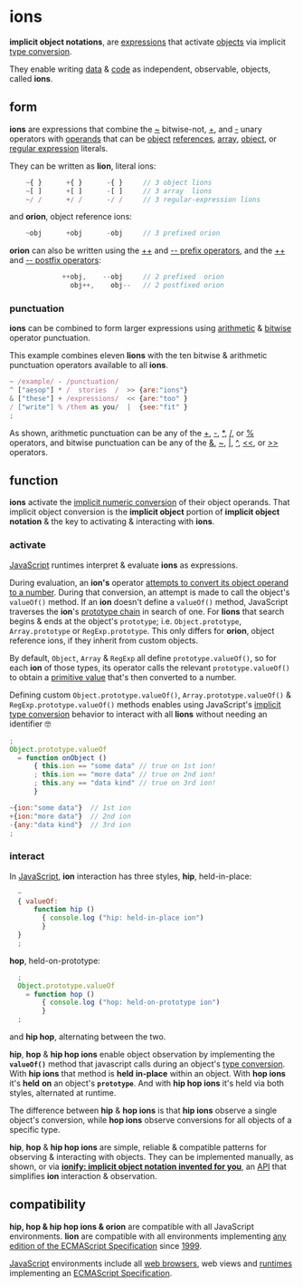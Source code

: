 # ions

**implicit object notations**, are [expressions](https://en.wikipedia.org/wiki/Expression_(computer_science)) that activate [objects](https://en.wikipedia.org/wiki/Object_(computer_science)) via implicit [type conversion](https://en.wikipedia.org/wiki/Type_conversion).

They enable writing [data](https://en.wikipedia.org/wiki/Data_(computing)) &
[code](https://en.wikipedia.org/wiki/Source_code)
as independent, observable, objects, called **ions**.


## form

**ions** are expressions that combine the [~](http://www.ecma-international.org/ecma-262/6.0/index.html#sec-bitwise-not-operator) bitwise-not, [+](http://www.ecma-international.org/ecma-262/6.0/index.html#sec-unary-plus-operator), and [-](http://www.ecma-international.org/ecma-262/6.0/index.html#sec-unary-minus-operator) unary operators with [operands](https://en.wikipedia.org/wiki/Operand#Computer_science) that can be [object](http://www.ecma-international.org/ecma-262/6.0/index.html#sec-object-type)
[references](http://www.ecma-international.org/ecma-262/6.0/index.html#sec-reference-specification-type),
[array](http://www.ecma-international.org/ecma-262/6.0/index.html#sec-array-initializer),
[object](http://www.ecma-international.org/ecma-262/6.0/index.html#sec-object-initializer), or
[regular expression](http://www.ecma-international.org/ecma-262/6.0/index.html#sec-literals-regular-expression-literals)
literals.

They can be written as **lion**, literal ions:

```javascript
    ~{ }      +{ }      -{ }     // 3 object lions
    ~[ ]      +[ ]      -[ ]     // 3 array  lions
    ~/ /      +/ /      -/ /     // 3 regular-expression lions
```
and **orion**, object reference ions:

```javascript
    ~obj      +obj      -obj     // 3 prefixed orion
```

**orion** can also be written using the [++](http://www.ecma-international.org/ecma-262/6.0/index.html#sec-prefix-increment-operator) and
[-- prefix operators](http://www.ecma-international.org/ecma-262/6.0/index.html#sec-prefix-decrement-operator), and the [++](http://www.ecma-international.org/ecma-262/6.0/index.html#sec-postfix-increment-operator) and
[-- postfix operators](http://www.ecma-international.org/ecma-262/6.0/index.html#sec-postfix-decrement-operator):

```javascript
             ++obj,    --obj     // 2 prefixed  orion
               obj++,    obj--   // 2 postfixed orion
```

### punctuation

**ions** can be combined to form larger expressions using [arithmetic](https://developer.mozilla.org/en-US/docs/Web/JavaScript/Guide/Expressions_and_Operators#Arithmetic_operators) & [bitwise](https://developer.mozilla.org/en-US/docs/Web/JavaScript/Guide/Expressions_and_Operators#Bitwise_operators) operator punctuation.

This example combines eleven **lions** with the ten bitwise & arithmetic punctuation operators available to all **ions**.

```javascript
~ /example/ - /punctuation/
^ ["aesop"] * /  stories  /  >> {are:"ions"}
& ["these"] + /expressions/  << {are:"too" }
/ ["write"] % /them as you/  |  {see:"fit" }
;
```

As shown, arithmetic punctuation can be any of the
[+](http://www.ecma-international.org/ecma-262/6.0/index.html#sec-addition-operator-plus),
[-](http://www.ecma-international.org/ecma-262/6.0/index.html#sec-subtraction-operator-minus),
[*](http://www.ecma-international.org/ecma-262/6.0/index.html#sec-applying-the-mul-operator),
[/](http://www.ecma-international.org/ecma-262/6.0/index.html#sec-applying-the-div-operator), or
[%](http://www.ecma-international.org/ecma-262/6.0/index.html#sec-applying-the-mod-operator) operators, and bitwise punctuation can be any of the
[&](https://developer.mozilla.org/en-US/docs/Web/JavaScript/Reference/Operators/Bitwise_Operators#Bitwise_AND),
[~](http://www.ecma-international.org/ecma-262/6.0/index.html#sec-bitwise-not-operator),
[|](https://developer.mozilla.org/en-US/docs/Web/JavaScript/Reference/Operators/Bitwise_Operators#Bitwise_OR),
[^](https://developer.mozilla.org/en-US/docs/Web/JavaScript/Reference/Operators/Bitwise_Operators#Bitwise_XOR),
[<<](http://www.ecma-international.org/ecma-262/6.0/index.html#sec-left-shift-operator), or [\>>](http://www.ecma-international.org/ecma-262/6.0/index.html#sec-signed-right-shift-operator) operators.


## function

**ions** activate the [implicit numeric conversion](http://www.ecma-international.org/ecma-262/6.0/index.html#sec-tonumber) of their object operands. That implicit object conversion is the **implicit object** portion of **implicit object notation** & the key to activating & interacting with **ions**.

### activate

[JavaScript](http://www.ecma-international.org/ecma-262/6.0/index.html#sec-overview) runtimes interpret & evaluate **ions** as expressions.

During evaluation, an **ion's** operator
[attempts to convert its object operand to a number](http://www.ecma-international.org/ecma-262/6.0/index.html#sec-toprimitive). During that conversion, an attempt is made to call the object's `valueOf()` method. If an **ion** doesn't define a `valueOf()` method, JavaScript traverses the **ion**'s [prototype chain](http://www.ecma-international.org/ecma-262/6.0/index.html#sec-objects) in search of one. For **lions** that search begins & ends at the object's `prototype`; i.e. `Object.prototype`, `Array.prototype` or `RegExp.prototype`. This only differs for **orion**, object reference ions, if they inherit from custom objects.

By default, `Object`, `Array` & `RegExp` all define `prototype.valueOf()`, so for each **ion** of those types, its operator calls the relevant `prototype.valueOf()` to obtain a [primitive value](https://en.m.wikipedia.org/wiki/Primitive_value) that's then converted to a number.

Defining custom `Object.prototype.valueOf()`, `Array.prototype.valueOf()` & `RegExp.prototype.valueOf()` methods enables using JavaScript's [implicit type conversion](https://en.m.wikipedia.org/wiki/Type_conversion) behavior to interact with all **lions** without needing an identifier 🤓

```javascript
;
Object.prototype.valueOf
  = function onObject ()
      { this.ion == "some data" // true on 1st ion!
      ; this.ion == "more data" // true on 2nd ion!
      ; this.any == "data kind" // true on 3rd ion!
      }

~{ion:"some data"}  // 1st ion
+{ion:"more data"}  // 2nd ion
-{any:"data kind"}  // 3rd ion
;
```

### interact

In [JavaScript](http://www.ecma-international.org/publications/standards/Ecma-262.htm),
**ion** interaction has three styles, **hip**, held-in-place:

```javascript
  ~
  { valueOf:
      function hip ()
        { console.log ("hip: held-in-place ion")
        }
  }
  ;
```

**hop**, held-on-prototype:

```javascript
  ;
  Object.prototype.valueOf
    = function hop ()
        { console.log ("hop: held-on-prototype ion")
        }
  ;
```

and **hip hop**, alternating between the two.


**hip**, **hop** & **hip hop ions** enable object observation by implementing
the **```valueOf()```** method that javascript calls during an object's
[type conversion](http://www.ecma-international.org/ecma-262/6.0/index.html#sec-toprimitive).
With **hip ions** that method is **held** __in-place__ within an
object. With **hop ions** it's **held** __on__ an object's **```prototype```**.
And with **hip hop ions** it's held via both styles, alternated at runtime.

The difference between **hip** & **hop ions** is that **hip ions** observe a
single object's conversion, while **hop ions** observe conversions for all
objects of a specific type.

**hip**, **hop** & **hip hop ions** are simple, reliable & compatible patterns for observing & interacting with objects. They can be implemented
manually, as shown, or via
[**ionify: implicit object notation invented for you**](http://github.com/ionify/ionify/), an
[API](https://en.wikipedia.org/wiki/Application_programming_interface)
that simplifies **ion** interaction & observation.


## compatibility

**hip, hop & hip hop ions & orion** are compatible with all JavaScript environments. **lion**
are compatible with all environments implementing
[any edition of the ECMAScript Specification](http://www.ecma-international.org/publications/standards/Ecma-262-arch.htm)
since [1999](http://www.ecma-international.org/publications/files/ECMA-ST-ARCH/ECMA-262,%203rd%20edition,%20December%201999.pdf).

[JavaScript](http://www.ecma-international.org/publications/standards/Ecma-262.htm)
environments include all
[web browsers](https://en.wikipedia.org/wiki/Web_browser), web views and
[runtimes](http://en.wikipedia.org/wiki/JavaScript_engine) implementing an
[ECMAScript Specification](http://www.ecma-international.org/publications/standards/Ecma-262-arch.htm).
